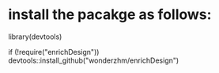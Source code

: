 # install the pacakge as follows:
library(devtools)

if (!require("enrichDesign")) devtools::install_github("wonderzhm/enrichDesign")
